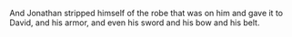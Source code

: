 And Jonathan stripped himself of the robe that was on him and gave it to David, and his armor, and even his sword and his bow and his belt.
